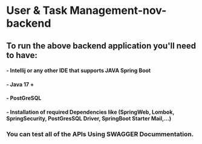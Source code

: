 # User & Task Management-nov-backend

## To run the above backend application you'll need to have:


#### - Intellij or any other IDE that supports JAVA Spring Boot
#### - Java 17 +
#### - PostGreSQL
#### - Installation of required Dependencies like (SpringWeb, Lombok, SpringSecurity, PostGresSQL Driver, SpringBoot Starter Mail,...)

### You can test all of the APIs Using SWAGGER Docummentation.